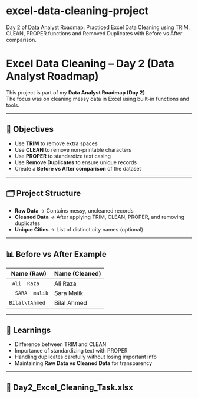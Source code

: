 # excel-data-cleaning-project
Day 2 of Data Analyst Roadmap: Practiced Excel Data Cleaning using TRIM, CLEAN, PROPER functions and Removed Duplicates with Before vs After comparison.
# Excel Data Cleaning – Day 2 (Data Analyst Roadmap)

This project is part of my **Data Analyst Roadmap (Day 2)**.  
The focus was on cleaning messy data in Excel using built-in functions and tools.

---

## 📌 Objectives
- Use **TRIM** to remove extra spaces  
- Use **CLEAN** to remove non-printable characters  
- Use **PROPER** to standardize text casing  
- Use **Remove Duplicates** to ensure unique records  
- Create a **Before vs After comparison** of the dataset  

---

## 🗂 Project Structure
- **Raw Data** → Contains messy, uncleaned records  
- **Cleaned Data** → After applying TRIM, CLEAN, PROPER, and removing duplicates  
- **Unique Cities** → List of distinct city names (optional)  

---

## 📊 Before vs After Example
| Name (Raw)        | Name (Cleaned) |
|-------------------|----------------|
| `  Ali  Raza `    | Ali Raza       |
| `   SARA  malik ` | Sara Malik     |
| `Bilal\tAhmed`    | Bilal Ahmed    |

---

## 🚀 Learnings
- Difference between TRIM and CLEAN  
- Importance of standardizing text with PROPER  
- Handling duplicates carefully without losing important info  
- Maintaining **Raw Data vs Cleaned Data** for transparency  

---

## 🔗 Day2_Excel_Cleaning_Task.xlsx

